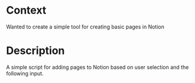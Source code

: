 # Context

Wanted to create a simple tool for creating basic pages in Notion

# Description

A simple script for adding pages to Notion based on user selection and the following input.
